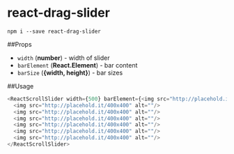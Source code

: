 # react-drag-slider

`npm i --save react-drag-slider`

##Props

- `width` (**number**) - width of slider
- `barElement` (**React.Element**) - bar content
- `barSize` (**{width, height}**) - bar sizes

##Usage

```javascript
<ReactScrollSlider width={500} barElement={<img src="http://placehold.it/50x20" alt="bar"/>} barSize={{width: 50, height: 20}}>
  <img src="http://placehold.it/400x400" alt=""/>
  <img src="http://placehold.it/400x400" alt=""/>
  <img src="http://placehold.it/400x400" alt=""/>
  <img src="http://placehold.it/400x400" alt=""/>
  <img src="http://placehold.it/400x400" alt=""/>
  <img src="http://placehold.it/400x400" alt=""/>
</ReactScrollSlider>
```
